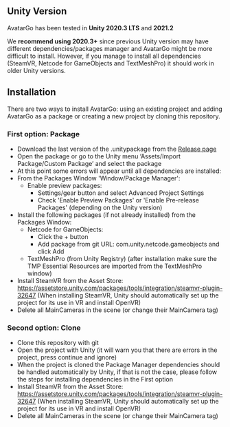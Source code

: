 ## Unity Version
AvatarGo has been tested in **Unity 2020.3 LTS** and **2021.2**

We **recommend using 2020.3+** since previous Unity version may have different dependencies/packages manager and AvatarGo might be more difficult to install. However, if you manage to install all dependencies (SteamVR, Netcode for GameObjects and TextMeshPro) it should work in older Unity versions.

## Installation
There are two ways to install AvatarGo: using an existing project and adding AvatarGo as a package or creating a new project by cloning this repository.
### First option: Package
- Download the last version of the .unitypackage from the [Release page](https://github.com/UPC-ViRVIG/AvatarGo/releases)
- Open the package or go to the Unity menu ‘Assets/Import Package/Custom Package’ and select the package
- At this point some errors will appear until all dependencies are installed:
- From the Packages Window 'Window/Package Manager':
  - Enable preview packages:
    - Settings/gear button and select Advanced Project Settings
    - Check 'Enable Preview Packages' or 'Enable Pre-release Packages' (depending on the Unity version)
- Install the following packages (if not already installed) from the Packages Window:
  - Netcode for GameObjects: 
    - Click the + button
    - Add package from git URL: com.unity.netcode.gameobjects and click Add
  - TextMeshPro (from Unity Registry) (after installation make sure the TMP Essential Resources are imported from the TextMeshPro window)
- Install SteamVR from the Asset Store: https://assetstore.unity.com/packages/tools/integration/steamvr-plugin-32647
(When installing SteamVR, Unity should automatically set up the project for its use in VR and install OpenVR)
- Delete all MainCameras in the scene (or change their MainCamera tag)
### Second option: Clone
- Clone this repository with git
- Open the project with Unity (it will warn you that there are errors in the project, press continue and ignore)
- When the project is cloned the Package Manager dependencies should be handled automatically by Unity, if that is not the case, please follow the steps for installing dependencies in the First option
- Install SteamVR from the Asset Store: https://assetstore.unity.com/packages/tools/integration/steamvr-plugin-32647
(When installing SteamVR, Unity should automatically set up the project for its use in VR and install OpenVR)
- Delete all MainCameras in the scene (or change their MainCamera tag)
